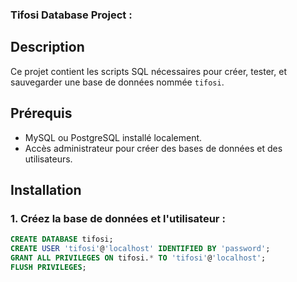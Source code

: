 ### **Tifosi Database Project :**

## Description
   Ce projet contient les scripts SQL nécessaires pour créer, tester, et sauvegarder une base de données nommée `tifosi`.

## Prérequis
- MySQL ou PostgreSQL installé localement.
- Accès administrateur pour créer des bases de données et des utilisateurs.

## Installation

### 1. Créez la base de données et l'utilisateur :

```sql
CREATE DATABASE tifosi;
CREATE USER 'tifosi'@'localhost' IDENTIFIED BY 'password';
GRANT ALL PRIVILEGES ON tifosi.* TO 'tifosi'@'localhost';
FLUSH PRIVILEGES; 

